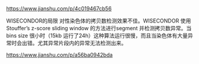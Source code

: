 https://www.jianshu.com/p/4c019467cb56

WISECONDOR的局限
对性染色体的拷贝数检测效果不佳。WISECONDOR 使用 Stouffer’s z-score sliding window 的方法进行segment 并检测拷贝数异常。当bins size 很小时（15kb 运行了24h）这种算法运行很慢，而且当染色体有大量异常时会出错。尤其异常片段内的异常无法检测出来。


https://www.jianshu.com/p/a56ba0942bda
